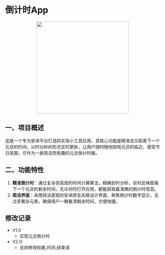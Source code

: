 # 倒计时App
<div align="center">
<img src="https://imgur.com/XvCeAhr.png" height=300>
</div>

## 一、项目概述

这是一个专为安卓平台打造的实用小工具应用，其核心功能是精准显示距离下一个元旦的时间，以时分秒的形式实时更新，让用户随时随地知晓元旦的临近，感受节日氛围，可作为一款简洁而有趣的元旦倒计时器。

## 二、功能特性

1. **精准倒计时**：通过复杂但高效的时间计算算法，精确到时分秒，实时反映距离下一个元旦的剩余时间，无论何时打开应用，都能获取最准确的倒计时信息。
2. **简洁界面**：采用简洁直观的安卓原生风格设计界面，聚焦倒计时数字显示，无过多繁杂元素，确保用户一眼看清剩余时间，方便快捷。

## 修改记录
- V1.0
    - 实现元旦倒计时
- V2.0:
    - 支持修改标题,时间,结束语
